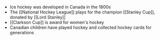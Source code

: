- Ice hockey was developed in Canada in the 1800s
- The [[National Hockey League]] plays for the champion [[Stanley Cup]], donated by [[Lord Stanley]]
- [[Clarkson Cup]] is award for women's hockey
- Canadian children have played hockey and collected hockey cards for generations